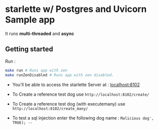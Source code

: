 # starlette w/ Postgres and Uvicorn Sample app
It runs **multi-threaded** and **async**

## Getting started
Run :
```bash
make run # Runs app with zen
make runZenDisabled # Runs app with zen disabled.
```

- You'll be able to access the starlette Server at : [localhost:8102](http://localhost:8096)
- To Create a reference test dog use `http://localhost:8102/create/`
- To Create a reference test dog (with executemany) use `http://localhost:8102/create_many/`

- To test a sql injection enter the following dog name : `Malicious dog', TRUE); -- `
